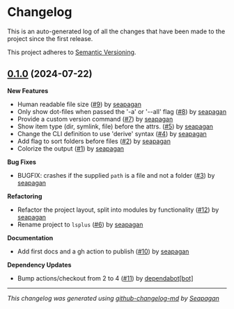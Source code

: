 # Changelog

This is an auto-generated log of all the changes that have been made to the
project since the first release.

This project adheres to [Semantic Versioning](https://semver.org/spec/v2.0.0.html).


## [0.1.0](https://github.com/seapagan/lsplus/releases/tag/0.1.0) (2024-07-22)

**New Features**

- Human readable file size ([#9](https://github.com/seapagan/lsplus/pull/9)) by [seapagan](https://github.com/seapagan)
- Only show dot-files when passed the '-a' or '--all' flag ([#8](https://github.com/seapagan/lsplus/pull/8)) by [seapagan](https://github.com/seapagan)
- Provide a custom version command ([#7](https://github.com/seapagan/lsplus/pull/7)) by [seapagan](https://github.com/seapagan)
- Show item type (dir, symlink, file) before the attrs. ([#5](https://github.com/seapagan/lsplus/pull/5)) by [seapagan](https://github.com/seapagan)
- Change the CLI definition to use 'derive' syntax ([#4](https://github.com/seapagan/lsplus/pull/4)) by [seapagan](https://github.com/seapagan)
- Add flag to sort folders before files ([#2](https://github.com/seapagan/lsplus/pull/2)) by [seapagan](https://github.com/seapagan)
- Colorize the output ([#1](https://github.com/seapagan/lsplus/pull/1)) by [seapagan](https://github.com/seapagan)

**Bug Fixes**

- BUGFIX: crashes if the supplied `path` is a file and not a folder ([#3](https://github.com/seapagan/lsplus/pull/3)) by [seapagan](https://github.com/seapagan)

**Refactoring**

- Refactor the project layout, split into modules by functionality ([#12](https://github.com/seapagan/lsplus/pull/12)) by [seapagan](https://github.com/seapagan)
- Rename project to `lsplus` ([#6](https://github.com/seapagan/lsplus/pull/6)) by [seapagan](https://github.com/seapagan)

**Documentation**

- Add first docs and a gh action to publish ([#10](https://github.com/seapagan/lsplus/pull/10)) by [seapagan](https://github.com/seapagan)

**Dependency Updates**

- Bump actions/checkout from 2 to 4 ([#11](https://github.com/seapagan/lsplus/pull/11)) by [dependabot[bot]](https://github.com/apps/dependabot)

---
*This changelog was generated using [github-changelog-md](http://changelog.seapagan.net/) by [Seapagan](https://github.com/seapagan)*
